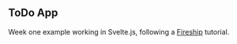 ## ToDo App

Week one example working in Svelte.js, following a [Fireship](https://fireship.io/lessons/svelte-v3-overview-firebase/) tutorial. 